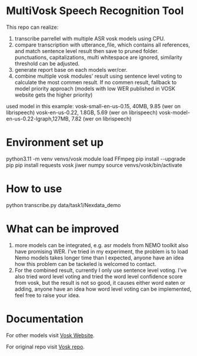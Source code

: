 # MultiVosk Speech Recognition Tool

This repo can realize: 
1. transcribe parrellel with multiple ASR vosk models using CPU.
2. compare transcription with utterance_file, which contains all references, and match sentence level result then save to pruned folder. punctuations, capitalizations, multi whitespace are ignored, similarity threshold can be adjusted.
3. generate report base on each models wer/cer.
4. combine multiple vosk modules' result using sentence level voting to calculate the most commen result. If no commen result, fallback to model priority approach (models with low WER published in VOSK website gets the higher priority)

used model in this example: 
vosk-small-en-us-0.15, 40MB, 9.85 (wer on librispeech)
vosk-en-us-0.22, 1.8GB, 5.69 (wer on librispeech)
vosk-model-en-us-0.22-lgraph,127MB, 7.82 (wer on librispeech)

# Environment set up 
python3.11 -m venv venvs/vosk
module load FFmpeg
pip install --upgrade pip
pip install requests vosk jiwer numpy
source venvs/vosk/bin/activate

# How to use 
python transcribe.py data/task1/Nexdata_demo

# What can be improved 
1. more models can be integrated, e.g. asr models from NEMO toolkit also have promising WER. I've tried in my experiment, the problem is to load Nemo models takes longer time than I expected, anyone have an idea how this problem can be tackeled is welcomed to contact. 
2. For the combined result, currently I only use sentence level voting. I've also tried word level voting and tried the word level confidence score from vosk, but the result is not so good, it causes either word eaten or adding, anyone have an idea how word level voting can be implemented, feel free to raise your idea. 

# Documentation
For other models visit [Vosk
Website](https://alphacephei.com/vosk/models).

For original repo visit [Vosk
repo](https://github.com/alphacep/vosk-api).

